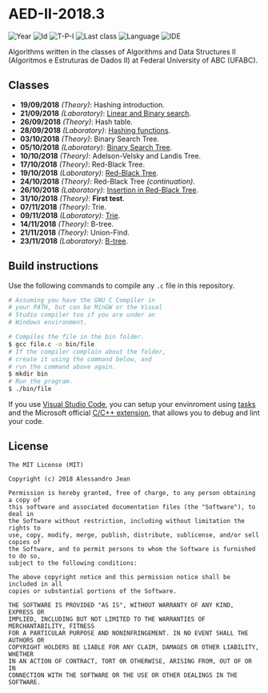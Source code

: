 # AED-II-2018.3
![Year][year] ![Id][id] ![T-P-I][tpi] ![Last class][last-class]
![Language][language] ![IDE][ide]

Algorithms written in the classes of Algorithms and Data
Structures II (Algoritmos e Estruturas de Dados II) at 
Federal University of ABC (UFABC).

[year]: https://img.shields.io/badge/year-2018.3-blue.svg?style=flat-square
[id]: https://img.shields.io/badge/id-MCTA002--13-yellowgreen.svg?style=flat-square
[tpi]: https://img.shields.io/badge/T--P--I-2--2--4-lightgrey.svg?style=flat-square
[last-class]: https://img.shields.io/badge/last_class-2018.11.23-green.svg?style=flat-square
[language]: https://img.shields.io/badge/language-C-yellow.svg?style=flat-square
[ide]: https://img.shields.io/badge/IDE-VSCode-orange.svg?style=flat-square

## Classes

- **19/09/2018** *(Theory)*: Hashing introduction.
- **21/09/2018** *(Laboratory)*: [Linear and Binary search].
- **26/09/2018** *(Theory)*: Hash table.
- **28/09/2018** *(Laboratory)*: [Hashing functions].
- **03/10/2018** *(Theory)*: Binary Search Tree.
- **05/10/2018** *(Laboratory)*: [Binary Search Tree].
- **10/10/2018** *(Theory)*: Adelson-Velsky and Landis Tree.
- **17/10/2018** *(Theory)*: Red-Black Tree.
- **19/10/2018** *(Laboratory)*: [Red-Black Tree].
- **24/10/2018** *(Theory)*: Red-Black Tree *(continuation)*.
- **26/10/2018** *(Laboratory)*: [Insertion in Red-Black Tree].
- **31/10/2018** *(Theory)*: **First test**.
- **07/11/2018** *(Theory)*: Trie.
- **09/11/2018** *(Laboratory)*: [Trie].
- **14/11/2018** *(Theory)*: B-tree.
- **21/11/2018** *(Theory)*: Union-Find.
- **23/11/2018** *(Laboratory)*: [B-tree].

[Linear and Binary search]: classes/laboratory/2018.09.21/
[Hashing functions]: classes/laboratory/2018.09.28/
[Binary Search Tree]: classes/laboratory/2018.10.05/
[Red-Black Tree]: classes/laboratory/2018.10.19/
[Insertion in Red-Black Tree]: classes/laboratory/2018.10.26
[Trie]: classes/laboratory/2018.11.09/
[B-tree]: classes/laboratory/2018.11.23/

## Build instructions

Use the following commands to compile any `.c` file in this repository.

```bash
# Assuming you have the GNU C Compiler in
# your PATH, but can be MinGW or the Visual
# Studio compiler too if you are under an 
# Windows environment.

# Compiles the file in the bin folder.
$ gcc file.c -o bin/file
# If the compiler complain about the folder,
# create it using the command below, and
# run the command above again.
$ mkdir bin
# Run the program.
$ ./bin/file
```

If you use [Visual Studio Code](https://code.visualstudio.com), 
you can setup your envinroment using 
[tasks](https://code.visualstudio.com/docs/editor/tasks) 
and the Microsoft official 
[C/C++ extension](https://code.visualstudio.com/docs/languages/cpp), 
that allows you to debug and lint your code.

## License

    The MIT License (MIT)

    Copyright (c) 2018 Alessandro Jean

    Permission is hereby granted, free of charge, to any person obtaining a copy of
    this software and associated documentation files (the "Software"), to deal in
    the Software without restriction, including without limitation the rights to
    use, copy, modify, merge, publish, distribute, sublicense, and/or sell copies of
    the Software, and to permit persons to whom the Software is furnished to do so,
    subject to the following conditions:
    
    The above copyright notice and this permission notice shall be included in all
    copies or substantial portions of the Software.

    THE SOFTWARE IS PROVIDED "AS IS", WITHOUT WARRANTY OF ANY KIND, EXPRESS OR
    IMPLIED, INCLUDING BUT NOT LIMITED TO THE WARRANTIES OF MERCHANTABILITY, FITNESS
    FOR A PARTICULAR PURPOSE AND NONINFRINGEMENT. IN NO EVENT SHALL THE AUTHORS OR
    COPYRIGHT HOLDERS BE LIABLE FOR ANY CLAIM, DAMAGES OR OTHER LIABILITY, WHETHER
    IN AN ACTION OF CONTRACT, TORT OR OTHERWISE, ARISING FROM, OUT OF OR IN
    CONNECTION WITH THE SOFTWARE OR THE USE OR OTHER DEALINGS IN THE SOFTWARE.